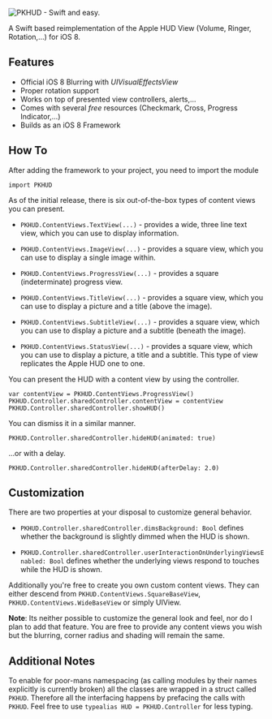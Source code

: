 ![PKHUD - Swift and easy.](https://raw.githubusercontent.com/pkluz/PKHUD/master/README_hero.png)

A Swift based reimplementation of the Apple HUD View (Volume, Ringer, Rotation,…) for iOS 8.

## Features
- Official iOS 8 Blurring with *UIVisualEffectsView*
- Proper rotation support
- Works on top of presented view controllers, alerts,...
- Comes with several *free* resources (Checkmark, Cross, Progress Indicator,...)
- Builds as an iOS 8 Framework

## How To
After adding the framework to your project, you need to import the module
```
import PKHUD
```

As of the initial release, there is six out-of-the-box types of content views you can present. 

- `PKHUD.ContentViews.TextView(...)` - provides a wide, three line text view, which you can use to display information.

- `PKHUD.ContentViews.ImageView(...)` - provides a square view, which you can use to display a single image within.

- `PKHUD.ContentViews.ProgressView(...)` - provides a square (indeterminate) progress view.

- `PKHUD.ContentViews.TitleView(...)` - provides a square view, which you can use to display a picture and a title (above the image).

- `PKHUD.ContentViews.SubtitleView(...)` - provides a square view, which you can use to display a picture and a subtitle (beneath the image).

- `PKHUD.ContentViews.StatusView(...)` - provides a square view, which you can use to display a picture, a title and a subtitle. This type of view replicates the Apple HUD one to one.

You can present the HUD with a content view by using the controller.
```
var contentView = PKHUD.ContentViews.ProgressView()
PKHUD.Controller.sharedController.contentView = contentView
PKHUD.Controller.sharedController.showHUD()
```

You can dismiss it in a similar manner.
```
PKHUD.Controller.sharedController.hideHUD(animated: true)
```
…or with a delay.
```
PKHUD.Controller.sharedController.hideHUD(afterDelay: 2.0)
```

## Customization

There are two properties at your disposal to customize general behavior.

- `PKHUD.Controller.sharedController.dimsBackground: Bool` defines whether the background is slightly dimmed when the HUD is shown.

- `PKHUD.Controller.sharedController.userInteractionOnUnderlyingViewsEnabled: Bool` defines whether the underlying views respond to touches while the HUD is shown.

Additionally you're free to create you own custom content views. They can either descend from `PKHUD.ContentViews.SquareBaseView`, `PKHUD.ContentViews.WideBaseView` or simply UIView.

**Note**: Its neither possible to customize the general look and feel, nor do I plan to add that feature. You are free to provide any content views you wish but the blurring, corner radius and shading will remain the same.

## Additional Notes

To enable for poor-mans namespacing (as calling modules by their names explicitly is currently broken) all the classes are wrapped in a struct called `PKHUD`. Therefore all the interfacing happens by prefacing the calls with `PKHUD`. Feel free to use `typealias HUD = PKHUD.Controller` for less typing.